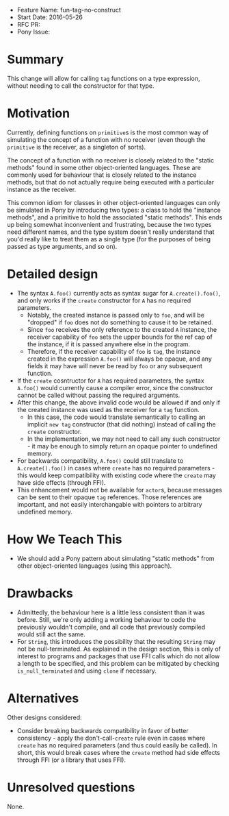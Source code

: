 - Feature Name: fun-tag-no-construct
- Start Date: 2016-05-26
- RFC PR:
- Pony Issue:

# Summary

This change will allow for calling `tag` functions on a type expression, without needing to call the constructor for that type.

# Motivation

Currently, defining functions on `primitive`s is the most common way of simulating the concept of a function with no receiver (even though the `primitive` is the receiver, as a singleton of sorts).

The concept of a function with no receiver is closely related to the "static methods" found in some other object-oriented languages. These are commonly used for behaviour that is closely related to the instance methods, but that do not actually require being executed with a particular instance as the receiver.

This common idiom for classes in other object-oriented languages can only be simulated in Pony by introducing two types: a class to hold the "instance methods", and a primitive to hold the associated "static methods". This ends up being somewhat inconvenient and frustrating, because the two types need different names, and the type system doesn't really understand that you'd really like to treat them as a single type (for the purposes of being passed as type arguments, and so on).

# Detailed design

* The syntax `A.foo()` currently acts as syntax sugar for `A.create().foo()`, and only works if the `create` constructor for `A` has no required parameters.
    * Notably, the created instance is passed only to `foo`, and will be "dropped" if `foo` does not do something to cause it to be retained.
    * Since `foo` receives the only reference to the created `A` instance, the receiver capability of `foo` sets the upper bounds for the ref cap of the instance, if it is passed anywhere else in the program.
    * Therefore, if the receiver capability of `foo` is `tag`, the instance created in the expression `A.foo()` will always be opaque, and any fields it may have will never be read by `foo` or any subsequent function.
* If the `create` cosntructor for `A` has required parameters, the syntax `A.foo()` would currently cause a compiler error, since the constructor cannot be called without passing the required arguments.
* After this change, the above invalid code would be allowed if and only if the created instance was used as the receiver for a `tag` function.
    * In this case, the code would translate semantically to calling an implicit `new tag` constructor (that did nothing) instead of calling the `create` constructor.
    * In the implementation, we may not need to call any such constructor - it may be enough to simply return an opaque pointer to undefined memory.
* For backwards compatibility, `A.foo()` could still translate to `A.create().foo()` in cases where `create` has no required parameters - this would keep compatibility with existing code where the `create` may have side effects (through FFI).
* This enhancement would not be available for `actor`s, because messages can be sent to their opaque `tag` references. Those references are important, and not easily interchangable with pointers to arbitrary undefined memory.

# How We Teach This

* We should add a Pony pattern about simulating "static methods" from other object-oriented languages (using this approach).

# Drawbacks

* Admittedly, the behaviour here is a little less consistent than it was before. Still, we're only adding a working behaviour to code the previously wouldn't compile, and all code that previously compiled would still act the same.
* For `String`, this introduces the possibility that the resulting `String` may not be null-terminated. As explained in the design section, this is only of interest to programs and packages that use FFI calls which do not allow a length to be specified, and this problem can be mitigated by checking `is_null_terminated` and using `clone` if necessary.

# Alternatives

Other designs considered:

* Consider breaking backwards compatibility in favor of better consistency - apply the don't-call-`create` rule even in cases where `create` has no required parameters (and thus could easily be called). In short, this would break cases where the `create` method had side effects through FFI (or a library that uses FFI).

# Unresolved questions

None.
